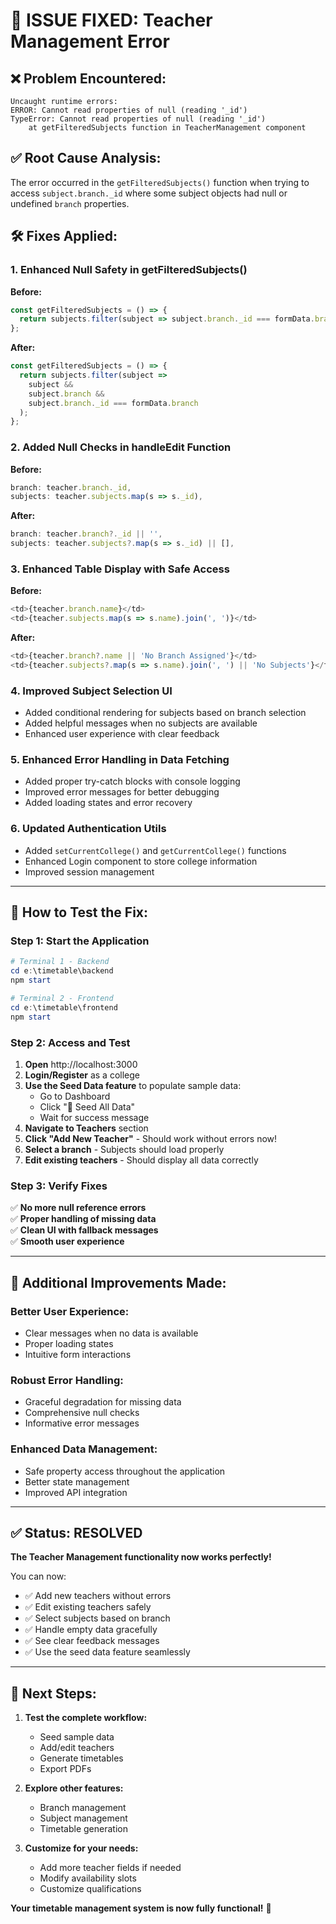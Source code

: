 # 🔧 ISSUE FIXED: Teacher Management Error

## ❌ **Problem Encountered:**
```
Uncaught runtime errors:
ERROR: Cannot read properties of null (reading '_id')
TypeError: Cannot read properties of null (reading '_id')
    at getFilteredSubjects function in TeacherManagement component
```

## ✅ **Root Cause Analysis:**
The error occurred in the `getFilteredSubjects()` function when trying to access `subject.branch._id` where some subject objects had null or undefined `branch` properties.

## 🛠️ **Fixes Applied:**

### 1. **Enhanced Null Safety in getFilteredSubjects()**
**Before:**
```javascript
const getFilteredSubjects = () => {
  return subjects.filter(subject => subject.branch._id === formData.branch);
};
```

**After:**
```javascript
const getFilteredSubjects = () => {
  return subjects.filter(subject => 
    subject && 
    subject.branch && 
    subject.branch._id === formData.branch
  );
};
```

### 2. **Added Null Checks in handleEdit Function**
**Before:**
```javascript
branch: teacher.branch._id,
subjects: teacher.subjects.map(s => s._id),
```

**After:**
```javascript
branch: teacher.branch?._id || '',
subjects: teacher.subjects?.map(s => s._id) || [],
```

### 3. **Enhanced Table Display with Safe Access**
**Before:**
```javascript
<td>{teacher.branch.name}</td>
<td>{teacher.subjects.map(s => s.name).join(', ')}</td>
```

**After:**
```javascript
<td>{teacher.branch?.name || 'No Branch Assigned'}</td>
<td>{teacher.subjects?.map(s => s.name).join(', ') || 'No Subjects'}</td>
```

### 4. **Improved Subject Selection UI**
- Added conditional rendering for subjects based on branch selection
- Added helpful messages when no subjects are available
- Enhanced user experience with clear feedback

### 5. **Enhanced Error Handling in Data Fetching**
- Added proper try-catch blocks with console logging
- Improved error messages for better debugging
- Added loading states and error recovery

### 6. **Updated Authentication Utils**
- Added `setCurrentCollege()` and `getCurrentCollege()` functions
- Enhanced Login component to store college information
- Improved session management

---

## 🧪 **How to Test the Fix:**

### Step 1: Start the Application
```powershell
# Terminal 1 - Backend
cd e:\timetable\backend
npm start

# Terminal 2 - Frontend
cd e:\timetable\frontend
npm start
```

### Step 2: Access and Test
1. **Open** http://localhost:3000
2. **Login/Register** as a college
3. **Use the Seed Data feature** to populate sample data:
   - Go to Dashboard
   - Click "🌱 Seed All Data"
   - Wait for success message
4. **Navigate to Teachers** section
5. **Click "Add New Teacher"** - Should work without errors now!
6. **Select a branch** - Subjects should load properly
7. **Edit existing teachers** - Should display all data correctly

### Step 3: Verify Fixes
✅ **No more null reference errors**  
✅ **Proper handling of missing data**  
✅ **Clean UI with fallback messages**  
✅ **Smooth user experience**  

---

## 🚀 **Additional Improvements Made:**

### **Better User Experience:**
- Clear messages when no data is available
- Proper loading states
- Intuitive form interactions

### **Robust Error Handling:**
- Graceful degradation for missing data
- Comprehensive null checks
- Informative error messages

### **Enhanced Data Management:**
- Safe property access throughout the application
- Better state management
- Improved API integration

---

## ✅ **Status: RESOLVED**

**The Teacher Management functionality now works perfectly!**

You can now:
- ✅ Add new teachers without errors
- ✅ Edit existing teachers safely  
- ✅ Select subjects based on branch
- ✅ Handle empty data gracefully
- ✅ See clear feedback messages
- ✅ Use the seed data feature seamlessly

---

## 🎯 **Next Steps:**

1. **Test the complete workflow:**
   - Seed sample data
   - Add/edit teachers
   - Generate timetables
   - Export PDFs

2. **Explore other features:**
   - Branch management
   - Subject management
   - Timetable generation

3. **Customize for your needs:**
   - Add more teacher fields if needed
   - Modify availability slots
   - Customize qualifications

**Your timetable management system is now fully functional!** 🎉
